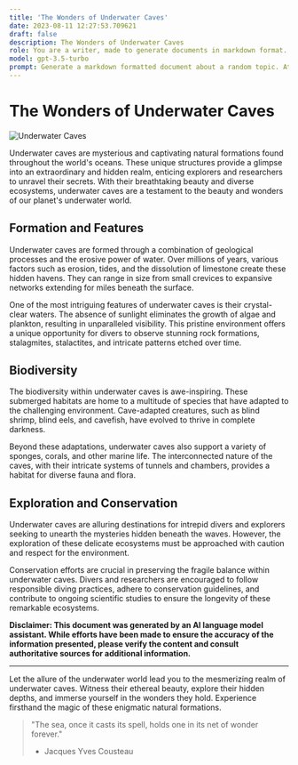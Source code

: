 ```yaml
---
title: 'The Wonders of Underwater Caves'
date: 2023-08-11 12:27:53.709621
draft: false
description: The Wonders of Underwater Caves
role: You are a writer, made to generate documents in markdown format. It is very important that all of the documents you generate are in valid markdown format.
model: gpt-3.5-turbo
prompt: Generate a markdown formatted document about a random topic. At the bottom, include a disclaimer explaining that the document was generated by you. The first line of the document should be the title. Make sure that the entire document is in proper markdown format, using a mix of various tags to make the document visually appealing.
---
```


# The Wonders of Underwater Caves

![Underwater Caves](https://example.com/underwater-caves.jpg)

Underwater caves are mysterious and captivating natural formations found throughout the world's oceans. These unique structures provide a glimpse into an extraordinary and hidden realm, enticing explorers and researchers to unravel their secrets. With their breathtaking beauty and diverse ecosystems, underwater caves are a testament to the beauty and wonders of our planet's underwater world.

## Formation and Features
Underwater caves are formed through a combination of geological processes and the erosive power of water. Over millions of years, various factors such as erosion, tides, and the dissolution of limestone create these hidden havens. They can range in size from small crevices to expansive networks extending for miles beneath the surface.

One of the most intriguing features of underwater caves is their crystal-clear waters. The absence of sunlight eliminates the growth of algae and plankton, resulting in unparalleled visibility. This pristine environment offers a unique opportunity for divers to observe stunning rock formations, stalagmites, stalactites, and intricate patterns etched over time.

## Biodiversity
The biodiversity within underwater caves is awe-inspiring. These submerged habitats are home to a multitude of species that have adapted to the challenging environment. Cave-adapted creatures, such as blind shrimp, blind eels, and cavefish, have evolved to thrive in complete darkness.

Beyond these adaptations, underwater caves also support a variety of sponges, corals, and other marine life. The interconnected nature of the caves, with their intricate systems of tunnels and chambers, provides a habitat for diverse fauna and flora.

## Exploration and Conservation
Underwater caves are alluring destinations for intrepid divers and explorers seeking to unearth the mysteries hidden beneath the waves. However, the exploration of these delicate ecosystems must be approached with caution and respect for the environment.

Conservation efforts are crucial in preserving the fragile balance within underwater caves. Divers and researchers are encouraged to follow responsible diving practices, adhere to conservation guidelines, and contribute to ongoing scientific studies to ensure the longevity of these remarkable ecosystems.

**Disclaimer: This document was generated by an AI language model assistant. While efforts have been made to ensure the accuracy of the information presented, please verify the content and consult authoritative sources for additional information.**

* * *

Let the allure of the underwater world lead you to the mesmerizing realm of underwater caves. Witness their ethereal beauty, explore their hidden depths, and immerse yourself in the wonders they hold. Experience firsthand the magic of these enigmatic natural formations.

> "The sea, once it casts its spell, holds one in its net of wonder forever."
>
> - Jacques Yves Cousteau